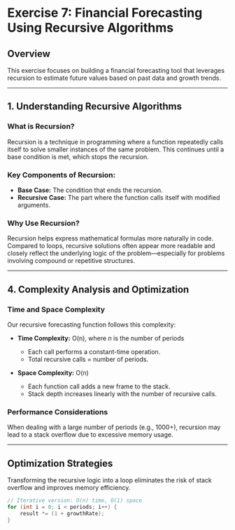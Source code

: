 # Exercise 7: Financial Forecasting Using Recursive Algorithms

## Overview

This exercise focuses on building a financial forecasting tool that leverages recursion to estimate future values based on past data and growth trends.

---

## 1. Understanding Recursive Algorithms

### What is Recursion?

Recursion is a technique in programming where a function repeatedly calls itself to solve smaller instances of the same problem. This continues until a base condition is met, which stops the recursion.

### Key Components of Recursion:

- **Base Case:** The condition that ends the recursion.
- **Recursive Case:** The part where the function calls itself with modified arguments.

### Why Use Recursion?

Recursion helps express mathematical formulas more naturally in code. Compared to loops, recursive solutions often appear more readable and closely reflect the underlying logic of the problem—especially for problems involving compound or repetitive structures.

---

## 4. Complexity Analysis and Optimization

### Time and Space Complexity

Our recursive forecasting function follows this complexity:

- **Time Complexity:** O(n), where *n* is the number of periods  
  - Each call performs a constant-time operation.
  - Total recursive calls = number of periods.
  
- **Space Complexity:** O(n)  
  - Each function call adds a new frame to the stack.
  - Stack depth increases linearly with the number of recursive calls.

### Performance Considerations

When dealing with a large number of periods (e.g., 1000+), recursion may lead to a stack overflow due to excessive memory usage.

---

## Optimization Strategies
Transforming the recursive logic into a loop eliminates the risk of stack overflow and improves memory efficiency.

```java
// Iterative version: O(n) time, O(1) space
for (int i = 0; i < periods; i++) {
    result *= (1 + growthRate);
}
